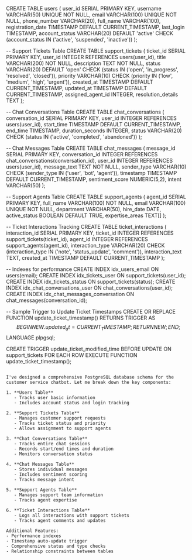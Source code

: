 CREATE TABLE users (
    user_id SERIAL PRIMARY KEY,
    username VARCHAR(50) UNIQUE NOT NULL,
    email VARCHAR(100) UNIQUE NOT NULL,
    phone_number VARCHAR(20),
    full_name VARCHAR(100),
    registration_date TIMESTAMP DEFAULT CURRENT_TIMESTAMP,
    last_login TIMESTAMP,
    account_status VARCHAR(20) DEFAULT 'active' 
        CHECK (account_status IN ('active', 'suspended', 'inactive'))
);

-- Support Tickets Table
CREATE TABLE support_tickets (
    ticket_id SERIAL PRIMARY KEY,
    user_id INTEGER REFERENCES users(user_id),
    title VARCHAR(200) NOT NULL,
    description TEXT NOT NULL,
    status VARCHAR(20) DEFAULT 'open' 
        CHECK (status IN ('open', 'in_progress', 'resolved', 'closed')),
    priority VARCHAR(10) 
        CHECK (priority IN ('low', 'medium', 'high', 'urgent')),
    created_at TIMESTAMP DEFAULT CURRENT_TIMESTAMP,
    updated_at TIMESTAMP DEFAULT CURRENT_TIMESTAMP,
    assigned_agent_id INTEGER,
    resolution_details TEXT
);

-- Chat Conversations Table
CREATE TABLE chat_conversations (
    conversation_id SERIAL PRIMARY KEY,
    user_id INTEGER REFERENCES users(user_id),
    start_time TIMESTAMP DEFAULT CURRENT_TIMESTAMP,
    end_time TIMESTAMP,
    duration_seconds INTEGER,
    status VARCHAR(20) 
        CHECK (status IN ('active', 'completed', 'abandoned'))
);

-- Chat Messages Table
CREATE TABLE chat_messages (
    message_id SERIAL PRIMARY KEY,
    conversation_id INTEGER REFERENCES chat_conversations(conversation_id),
    user_id INTEGER REFERENCES users(user_id),
    message_text TEXT NOT NULL,
    sender_type VARCHAR(10) 
        CHECK (sender_type IN ('user', 'bot', 'agent')),
    timestamp TIMESTAMP DEFAULT CURRENT_TIMESTAMP,
    sentiment_score NUMERIC(5,2),
    intent VARCHAR(50)
);

-- Support Agents Table
CREATE TABLE support_agents (
    agent_id SERIAL PRIMARY KEY,
    full_name VARCHAR(100) NOT NULL,
    email VARCHAR(100) UNIQUE NOT NULL,
    department VARCHAR(50),
    hire_date DATE,
    active_status BOOLEAN DEFAULT TRUE,
    expertise_areas TEXT[]
);

-- Ticket Interactions Tracking
CREATE TABLE ticket_interactions (
    interaction_id SERIAL PRIMARY KEY,
    ticket_id INTEGER REFERENCES support_tickets(ticket_id),
    agent_id INTEGER REFERENCES support_agents(agent_id),
    interaction_type VARCHAR(20) 
        CHECK (interaction_type IN ('note', 'status_update', 'comment')),
    interaction_text TEXT,
    created_at TIMESTAMP DEFAULT CURRENT_TIMESTAMP
);

-- Indexes for performance
CREATE INDEX idx_users_email ON users(email);
CREATE INDEX idx_tickets_user ON support_tickets(user_id);
CREATE INDEX idx_tickets_status ON support_tickets(status);
CREATE INDEX idx_chat_conversations_user ON chat_conversations(user_id);
CREATE INDEX idx_chat_messages_conversation ON chat_messages(conversation_id);

-- Sample Trigger to Update Ticket Timestamps
CREATE OR REPLACE FUNCTION update_ticket_timestamp()
RETURNS TRIGGER AS $$
BEGIN
    NEW.updated_at = CURRENT_TIMESTAMP;
    RETURN NEW;
END;
$$ LANGUAGE plpgsql;

CREATE TRIGGER update_ticket_modified_time
BEFORE UPDATE ON support_tickets
FOR EACH ROW
EXECUTE FUNCTION update_ticket_timestamp();

```

I've designed a comprehensive PostgreSQL database schema for the customer service chatbot. Let me break down the key components:

1. **Users Table**
   - Tracks user basic information
   - Includes account status and login tracking

2. **Support Tickets Table**
   - Manages customer support requests
   - Tracks ticket status and priority
   - Allows assignment to support agents

3. **Chat Conversations Table**
   - Tracks entire chat sessions
   - Records start/end times and duration
   - Monitors conversation status

4. **Chat Messages Table**
   - Stores individual messages
   - Includes sentiment scoring
   - Tracks message intent

5. **Support Agents Table**
   - Manages support team information
   - Tracks agent expertise

6. **Ticket Interactions Table**
   - Logs all interactions with support tickets
   - Tracks agent comments and updates

Additional Features:
- Performance indexes
- Timestamp auto-update trigger
- Comprehensive status and type checks
- Relationship constraints between tables

